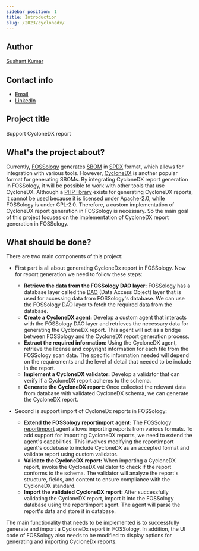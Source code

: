 ```yaml
---
sidebar_position: 1
title: Introduction
slug: /2023/cyclonedx/
---
```

<!--
SPDX-License-Identifier: CC-BY-SA-4.0

SPDX-FileCopyrightText: 2023 Sushant Kumar <sushantmishra02102002@gmail.com>
-->

## Author

[Sushant Kumar](https://github.com/its-sushant)

## Contact info

- [Email](mailto:sushantmishra02102002@gmail.com)
- [LinkedIn](https://linkedin.com/in/its-sushant)

## Project title

Support CycloneDX report

## What's the project about?

Currently, [FOSSology](https://www.fossology.org/) generates
[SBOM](https://www.synopsys.com/blogs/software-security/software-bill-of-materials-bom/)
in [SPDX](https://spdx.dev/) format, which allows for integration with various
tools. However, [CycloneDX](https://cyclonedx.org/) is another popular format
for generating SBOMs. By integrating CycloneDX report generation in FOSSology,
it will be possible to work with other tools that use CycloneDX. Although a [PHP
library](https://github.com/CycloneDX/cyclonedx-php-library) exists for
generating CycloneDX reports, it cannot be used because it is licensed under
Apache-2.0, while FOSSology is under GPL-2.0. Therefore, a custom implementation
of CycloneDX report generation in FOSSology is necessary. So the main goal of
this project focuses on the implementation of CycloneDX report generation in
FOSSology.

## What should be done?

There are two main components of this project:

- First part is all about generating CycloneDx report in FOSSology. Now for
  report generation we need to follow these steps:

  - **Retrieve the data from the FOSSology DAO layer:** FOSSology has a database
    layer called the
    [DAO](https://github.com/fossology/fossology/tree/master/src/lib/php/Dao)
    (Data Access Object) layer that is used for accessing data from FOSSology's
    database. We can use the FOSSology DAO layer to fetch the required data from
    the database.
  - **Create a CycloneDX agent:** Develop a custom agent that interacts with the
    FOSSology DAO layer and retrieves the necessary data for generating the
    CycloneDX report. This agent will act as a bridge between FOSSology and the
    CycloneDX report generation process.
  - **Extract the required information:** Using the CycloneDX agent, retrieve
    the license and copyright information for each file from the FOSSology scan
    data. The specific information needed will depend on the requirements and
    the level of detail that needed to be include in the report.
  - **Implement a CycloneDX validator:** Develop a validator that can verify if
    a CycloneDX report adheres to the schema. 
  - **Generate the CycloneDX report:** Once collected the relevant data from
    database with validated CycloneDX schema, we can generate the CycloneDX
    report.

- Second is support import of CycloneDx reports in FOSSology:
  - **Extend the FOSSology reportimport agent:** The FOSSology
    [reportimport](https://github.com/fossology/fossology/tree/master/src/reportImport)
    agent allows importing reports from various formats. To add support for
    importing CycloneDX reports, we need to extend the agent's capabilities.
    This involves modifying the reportimport agent's codebase to include
    CycloneDX as an accepted format and validate report using custom validator.
  - **Validate the CycloneDX report:** When importing a CycloneDX report, invoke
    the CycloneDX validator to check if the report conforms to the schema. The
    validator will analyze the report's structure, fields, and content to ensure
    compliance with the CycloneDX standard. 
  - **Import the validated CycloneDX report:** After successfully validating the
    CycloneDX report, import it into the FOSSology database using the
    reportimport agent. The agent will parse the report's data and store it in
    database.

The main functionality that needs to be implemented is to successfully generate
and import a CycloneDx report in FOSSology. In addition, the UI code of
FOSSology also needs to be modified to display options for generating and
importing CycloneDx reports.
